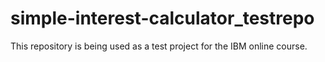 # simple-interest-calculator_testrepo
This repository is being used as a test project for the IBM online course.

